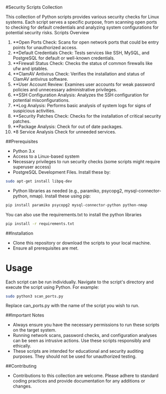 #Security Scripts Collection

This collection of Python scripts provides various security checks for Linux systems. Each script serves a specific purpose, from scanning open ports to checking for default credentials and analyzing system configurations for potential security risks.
Scripts Overview

1. **Open Ports Check: Scans for open network ports that could be entry points for unauthorized access.
2. **Default Credentials Check: Tests services like SSH, MySQL, and PostgreSQL for default or well-known credentials.
3. **Firewall Status Check: Checks the status of common firewalls like ufw and iptables.
4. **ClamAV Antivirus Check: Verifies the installation and status of ClamAV antivirus software.
5. **User Account Review: Examines user accounts for weak password policies and unnecessary administrative privileges.
6. **SSH Configuration Analysis: Analyzes the SSH configuration for potential misconfigurations.
7. **Log Analysis: Performs basic analysis of system logs for signs of suspicious activities.
8. **Security Patches Check: Checks for the installation of critical security patches.
9. **Package Analysis: Check for out of date packages.
10. *8 Service Analysis Check for unneeded services.

##Prerequisites

- Python 3.x
- Access to a Linux-based system
- Necessary privileges to run security checks (some scripts might require superuser access)
- PostgreSQL Development Files. Install these by:
```bash
sudo apt-get install libpq-dev
```
- Python libraries as needed (e.g., paramiko, psycopg2, mysql-connector-python, nmap). Install these using pip:

```bash
pip install paramiko psycopg2 mysql-connector-python python-nmap
```
You can also use the requirements.txt to install the python libraries
```bash
pip install -r requirements.txt
```

##Installation

- Clone this repository or download the scripts to your local machine.
- Ensure all prerequisites are met.

# Usage

Each script can be run individually. Navigate to the script's directory and execute the script using Python. For example:
```bash
sudo python3 scan_ports.py
```

Replace can_ports.py with the name of the script you wish to run.

##Important Notes

- Always ensure you have the necessary permissions to run these scripts on the target system.
- Running network scans, password checks, and configuration analyses can be seen as intrusive actions. Use these scripts responsibly and ethically.
- These scripts are intended for educational and security auditing purposes. They should not be used for unauthorized testing.

##Contributing

- Contributions to this collection are welcome. Please adhere to standard coding practices and provide documentation for any additions or changes.